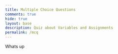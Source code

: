 ```yaml
---
title: Multiple Choice Questions
comments: true
hide: true
layout: base
description: Quiz about Variables and Assignments
permalink: /mcq
---
```


Whats up